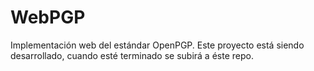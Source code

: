 # WebPGP
Implementación web del estándar OpenPGP.
Este proyecto está siendo desarrollado, cuando esté terminado se subirá a éste repo.
